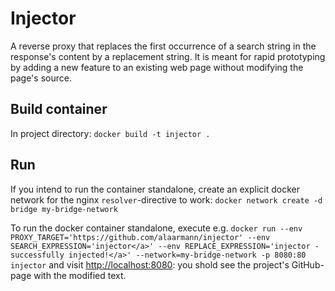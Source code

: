 # Injector
A reverse proxy that replaces the first occurrence of a search string in the response's content by a replacement string.
It is meant for rapid prototyping by adding a new feature to an existing web page without modifying the page's source.

## Build container
In project directory: `docker build -t injector .`

## Run
If you intend to run the container standalone, create an explicit docker network for the nginx `resolver`-directive to work: `docker network create -d bridge my-bridge-network`

To run the docker container standalone, execute e.g. `docker run --env PROXY_TARGET='https://github.com/alaarmann/injector' --env SEARCH_EXPRESSION='injector</a>' --env REPLACE_EXPRESSION='injector - successfully injected!</a>' --network=my-bridge-network -p 8080:80 injector` and visit [http://localhost:8080](http://localhost:8080): you shold see the project's GitHub-page with the modified text.
